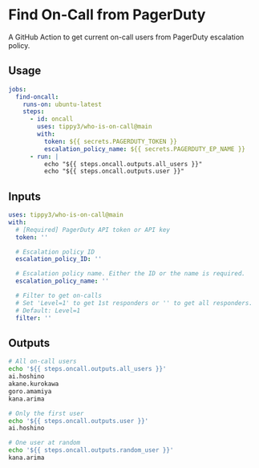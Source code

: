 # Find On-Call from PagerDuty

A GitHub Action to get current on-call users from PagerDuty escalation policy.

## Usage

```yaml
jobs:
  find-oncall:
    runs-on: ubuntu-latest
    steps:
      - id: oncall
        uses: tippy3/who-is-on-call@main
        with:
          token: ${{ secrets.PAGERDUTY_TOKEN }}
          escalation_policy_name: ${{ secrets.PAGERDUTY_EP_NAME }}
      - run: |
          echo "${{ steps.oncall.outputs.all_users }}"
          echo "${{ steps.oncall.outputs.user }}"
```

## Inputs

```yaml
uses: tippy3/who-is-on-call@main
with:
  # [Required] PagerDuty API token or API key
  token: ''

  # Escalation policy ID
  escalation_policy_ID: ''

  # Escalation policy name. Either the ID or the name is required.
  escalation_policy_name: ''

  # Filter to get on-calls
  # Set 'Level=1' to get 1st responders or '' to get all responders.
  # Default: Level=1
  filter: ''
```

## Outputs

```bash
# All on-call users
echo '${{ steps.oncall.outputs.all_users }}'
ai.hoshino
akane.kurokawa
goro.amamiya
kana.arima

# Only the first user
echo '${{ steps.oncall.outputs.user }}'
ai.hoshino

# One user at random
echo '${{ steps.oncall.outputs.random_user }}'
kana.arima
```
